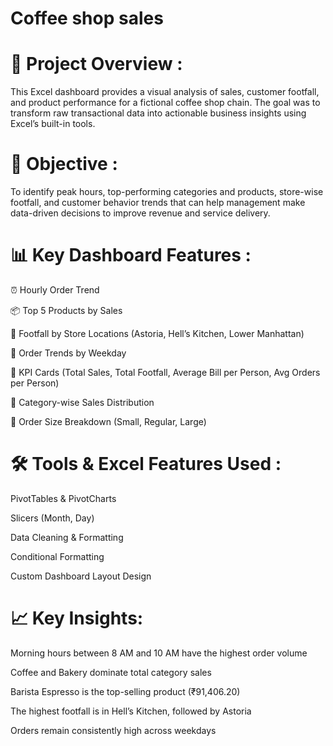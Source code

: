 
# Coffee shop sales

# 📌 Project Overview :
This Excel dashboard provides a visual analysis of sales, customer footfall, and product performance for a fictional coffee shop chain. The goal was to transform raw transactional data into actionable business insights using Excel’s built-in tools.

# 🎯 Objective :
To identify peak hours, top-performing categories and products, store-wise footfall, and customer behavior trends that can help management make data-driven decisions to improve revenue and service delivery.

# 📊 Key Dashboard Features :
⏰ Hourly Order Trend

📦 Top 5 Products by Sales

📍 Footfall by Store Locations (Astoria, Hell’s Kitchen, Lower Manhattan)

📆 Order Trends by Weekday

🧾 KPI Cards (Total Sales, Total Footfall, Average Bill per Person, Avg Orders per Person)

🥤 Category-wise Sales Distribution

📐 Order Size Breakdown (Small, Regular, Large)

# 🛠 Tools & Excel Features Used :
PivotTables & PivotCharts

Slicers (Month, Day)

Data Cleaning & Formatting

Conditional Formatting

Custom Dashboard Layout Design

# 📈 Key Insights: 
Morning hours between 8 AM and 10 AM have the highest order volume

Coffee and Bakery dominate total category sales

Barista Espresso is the top-selling product (₹91,406.20)

The highest footfall is in Hell’s Kitchen, followed by Astoria

Orders remain consistently high across weekdays


